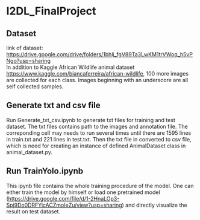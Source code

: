# I2DL_FinalProject

## Dataset
link of dataset: https://drive.google.com/drive/folders/1bhlj_fgV89Ta3LwKM1trVWoq_h5vPNgo?usp=sharing  
In addition to Kaggle African Wildlife animal dataset https://www.kaggle.com/biancaferreira/african-wildlife, 100 more images are collected for each class. Images beginning with an underscore are all self collected samples.  

## Generate txt and csv file 
Run Generate_txt_csv.ipynb to generate txt files for training and test dataset. The txt files contains path to the images and annotation file. The correponding cell may needs to run several times until there are 1595 lines in train.txt and 221 lines in test.txt.
Then the txt file in converted to csv file, which is need for creating an instance of defined AnimalDataset class in animal_dataset.py.  

## Run TrainYolo.ipynb
This ipynb file contains the whole training procedure of the model. One can either train the model by himself or load one pretrained model (https://drive.google.com/file/d/1-2HnaLOp3-Spj9Do0DRFYicACZmoIeZu/view?usp=sharing) and directly visualize the result on test dataset.
